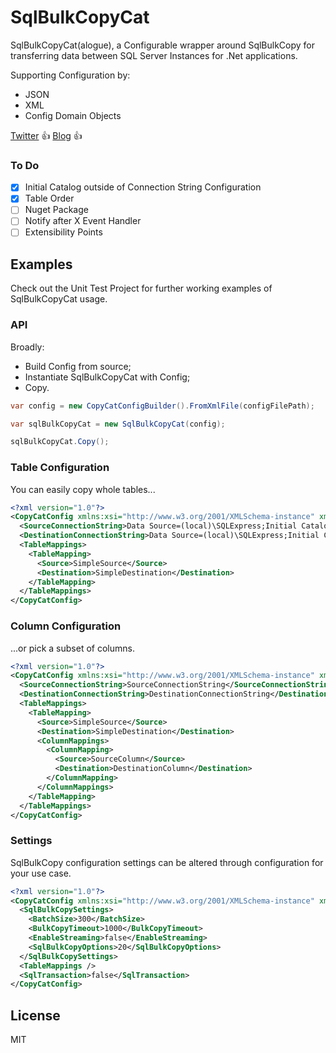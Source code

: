 # SqlBulkCopyCat

SqlBulkCopyCat(alogue), a Configurable wrapper around SqlBulkCopy for transferring data between SQL Server Instances for .Net applications.

Supporting Configuration by:
- JSON
- XML
- Config Domain Objects

[Twitter](https://twitter.com/mikechilds88) :+1:
[Blog](http://mjcdev.co.uk) :+1:

### To Do

- [X] Initial Catalog outside of Connection String Configuration
- [X] Table Order
- [ ] Nuget Package
- [ ] Notify after X Event Handler
- [ ] Extensibility Points

## Examples

Check out the Unit Test Project for further working examples of SqlBulkCopyCat usage.

### API

Broadly:
- Build Config from source;
- Instantiate SqlBulkCopyCat with Config;
- Copy.

```csharp
var config = new CopyCatConfigBuilder().FromXmlFile(configFilePath);

var sqlBulkCopyCat = new SqlBulkCopyCat(config);

sqlBulkCopyCat.Copy();
```

### Table Configuration

You can easily copy whole tables...

```xml
<?xml version="1.0"?>
<CopyCatConfig xmlns:xsi="http://www.w3.org/2001/XMLSchema-instance" xmlns:xsd="http://www.w3.org/2001/XMLSchema">
  <SourceConnectionString>Data Source=(local)\SQLExpress;Initial Catalog=BulkCopyCatSource;Integrated Security=True</SourceConnectionString>
  <DestinationConnectionString>Data Source=(local)\SQLExpress;Initial Catalog=BulkCopyCatDestination;Integrated Security=True</DestinationConnectionString>
  <TableMappings>
    <TableMapping>
      <Source>SimpleSource</Source>
      <Destination>SimpleDestination</Destination>
    </TableMapping>
  </TableMappings>
</CopyCatConfig>
```

### Column Configuration

...or pick a subset of columns.

```xml
<?xml version="1.0"?>
<CopyCatConfig xmlns:xsi="http://www.w3.org/2001/XMLSchema-instance" xmlns:xsd="http://www.w3.org/2001/XMLSchema">
  <SourceConnectionString>SourceConnectionString</SourceConnectionString>
  <DestinationConnectionString>DestinationConnectionString</DestinationConnectionString>
  <TableMappings>
    <TableMapping>
      <Source>SimpleSource</Source>
      <Destination>SimpleDestination</Destination>
      <ColumnMappings>
        <ColumnMapping>
          <Source>SourceColumn</Source>
          <Destination>DestinationColumn</Destination>
        </ColumnMapping>
      </ColumnMappings>
    </TableMapping>
  </TableMappings>
</CopyCatConfig>
```

### Settings

SqlBulkCopy configuration settings can be altered through configuration for your use case.

```xml
<?xml version="1.0"?>
<CopyCatConfig xmlns:xsi="http://www.w3.org/2001/XMLSchema-instance" xmlns:xsd="http://www.w3.org/2001/XMLSchema">
  <SqlBulkCopySettings>
    <BatchSize>300</BatchSize>
    <BulkCopyTimeout>1000</BulkCopyTimeout>
    <EnableStreaming>false</EnableStreaming>
    <SqlBulkCopyOptions>20</SqlBulkCopyOptions>
  </SqlBulkCopySettings>
  <TableMappings />
  <SqlTransaction>false</SqlTransaction>
</CopyCatConfig>
```

## License

MIT
